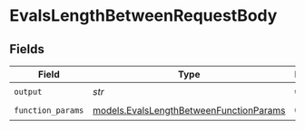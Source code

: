 # EvalsLengthBetweenRequestBody


## Fields

| Field                                                                                    | Type                                                                                     | Required                                                                                 | Description                                                                              |
| ---------------------------------------------------------------------------------------- | ---------------------------------------------------------------------------------------- | ---------------------------------------------------------------------------------------- | ---------------------------------------------------------------------------------------- |
| `output`                                                                                 | *str*                                                                                    | :heavy_check_mark:                                                                       | N/A                                                                                      |
| `function_params`                                                                        | [models.EvalsLengthBetweenFunctionParams](../models/evalslengthbetweenfunctionparams.md) | :heavy_check_mark:                                                                       | N/A                                                                                      |